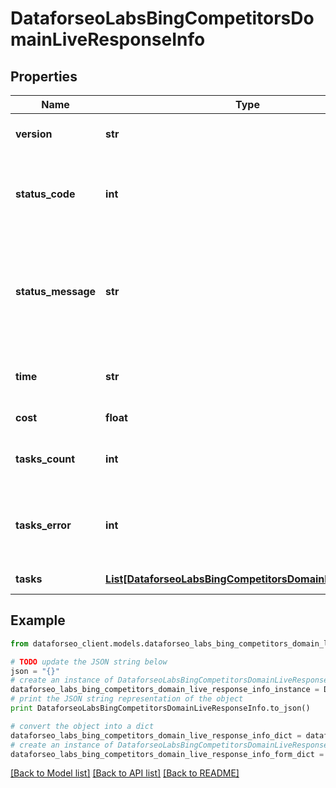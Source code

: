 # DataforseoLabsBingCompetitorsDomainLiveResponseInfo


## Properties

Name | Type | Description | Notes
------------ | ------------- | ------------- | -------------
**version** | **str** | the current version of the API | [optional] 
**status_code** | **int** | general status code you can find the full list of the response codes here | [optional] 
**status_message** | **str** | general informational message you can find the full list of general informational messages here | [optional] 
**time** | **str** | total execution time, seconds | [optional] 
**cost** | **float** | total tasks cost, USD | [optional] 
**tasks_count** | **int** | the number of tasks in the tasks array | [optional] 
**tasks_error** | **int** | the number of tasks in the tasks array returned with an error | [optional] 
**tasks** | [**List[DataforseoLabsBingCompetitorsDomainLiveTaskInfo]**](DataforseoLabsBingCompetitorsDomainLiveTaskInfo.md) | array of tasks | [optional] 

## Example

```python
from dataforseo_client.models.dataforseo_labs_bing_competitors_domain_live_response_info import DataforseoLabsBingCompetitorsDomainLiveResponseInfo

# TODO update the JSON string below
json = "{}"
# create an instance of DataforseoLabsBingCompetitorsDomainLiveResponseInfo from a JSON string
dataforseo_labs_bing_competitors_domain_live_response_info_instance = DataforseoLabsBingCompetitorsDomainLiveResponseInfo.from_json(json)
# print the JSON string representation of the object
print DataforseoLabsBingCompetitorsDomainLiveResponseInfo.to_json()

# convert the object into a dict
dataforseo_labs_bing_competitors_domain_live_response_info_dict = dataforseo_labs_bing_competitors_domain_live_response_info_instance.to_dict()
# create an instance of DataforseoLabsBingCompetitorsDomainLiveResponseInfo from a dict
dataforseo_labs_bing_competitors_domain_live_response_info_form_dict = dataforseo_labs_bing_competitors_domain_live_response_info.from_dict(dataforseo_labs_bing_competitors_domain_live_response_info_dict)
```
[[Back to Model list]](../README.md#documentation-for-models) [[Back to API list]](../README.md#documentation-for-api-endpoints) [[Back to README]](../README.md)


